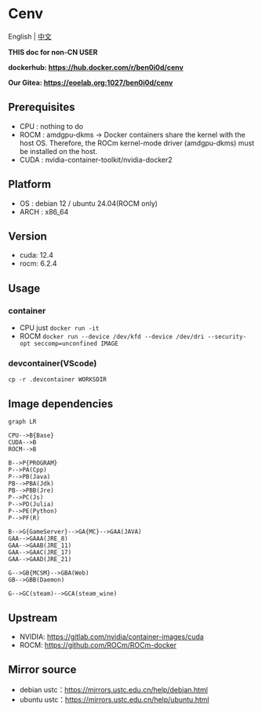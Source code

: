 # Cenv
English | [中文](README_CN.md)

**THIS doc for non-CN USER**

**dockerhub: https://hub.docker.com/r/ben0i0d/cenv**

**Our Gitea: https://eoelab.org:1027/ben0i0d/cenv**

## Prerequisites
* CPU : nothing to do
* ROCM : amdgpu-dkms -> Docker containers share the kernel with the host OS. Therefore, the ROCm kernel-mode driver (amdgpu-dkms) must be installed on the host.
* CUDA : nvidia-container-toolkit/nvidia-docker2

## Platform
* OS : debian 12 / ubuntu 24.04(ROCM only)
* ARCH : x86_64

## Version
* cuda: 12.4
* rocm: 6.2.4

## Usage
### container
* CPU just `docker run -it`
* ROCM `docker run --device /dev/kfd --device /dev/dri --security-opt seccomp=unconfined IMAGE`
### devcontainer(VScode)
`cp -r .devcontainer WORKSDIR`

## Image dependencies
```mermaid
graph LR

CPU-->B{Base}
CUDA-->B
ROCM-->B

B-->P{PROGRAM}
P-->PA(Cpp)
P-->PB(Java)
PB-->PBA(Jdk)
PB-->PBB(Jre)
P-->PC(Js)
P-->PD(Julia)
P-->PE(Python)
P-->PF(R)

B-->G{GameServer}-->GA{MC}-->GAA(JAVA)
GAA-->GAAA(JRE_8)
GAA-->GAAB(JRE_11)
GAA-->GAAC(JRE_17)
GAA-->GAAD(JRE_21)

G-->GB{MCSM}-->GBA(Web)
GB-->GBB(Daemon)

G-->GC(steam)-->GCA(steam_wine)
```
## Upstream
* NVIDIA: https://gitlab.com/nvidia/container-images/cuda
* ROCM: https://github.com/ROCm/ROCm-docker

## Mirror source
* debian ustc：https://mirrors.ustc.edu.cn/help/debian.html
* ubuntu ustc：https://mirrors.ustc.edu.cn/help/ubuntu.html